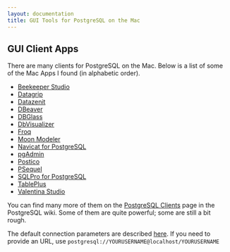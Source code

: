 ```yaml
---
layout: documentation
title: GUI Tools for PostgreSQL on the Mac
---
```


## GUI Client Apps

There are many clients for PostgreSQL on the Mac. Below is a list of some of the Mac Apps I found (in alphabetic order).

- [Beekeeper Studio](https://www.beekeeperstudio.io)
- [Datagrip](https://www.jetbrains.com/datagrip/)
- [Datazenit](https://datazenit.com/)
- [DBeaver](http://dbeaver.jkiss.org/)
- [DBGlass](http://dbglass.web-pal.com)
- [DbVisualizer](https://www.dbvis.com/)
- [Froq](https://www.colourful-apps.com/products/mac/froq)
- [Moon Modeler](https://www.datensen.com)
- [Navicat for PostgreSQL](http://www.navicat.com/products/navicat-for-postgresql)
- [pgAdmin](http://pgadmin.org/)
- [Postico](https://eggerapps.at/postico/)
- [PSequel](http://www.psequel.com)
- [SQLPro for PostgreSQL](http://www.hankinsoft.com/SQLProPostgres/)
- [TablePlus](https://tableplus.io)
- [Valentina Studio](http://www.valentina-db.com/en/valentina-studio-overview)

You can find many more of them on the [PostgreSQL Clients](https://wiki.postgresql.org/wiki/PostgreSQL_Clients) page in the PostgreSQL wiki. Some of them are quite powerful; some are still a bit rough.

The default connection parameters are described [here](../).
If you need to provide an URL, use `postgresql://YOURUSERNAME@localhost/YOURUSERNAME`
